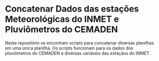 # Concatenar Dados das estações Meteorológicas do INMET e Pluviômetros do CEMADEN
Neste repositório se encontram scripts para concatenar diversas planilhas em uma única planilha. Os scripts funcionam para os dados dos pluviômetros do CEMADEN e diversas variáveis das estaçãos do INMET.
